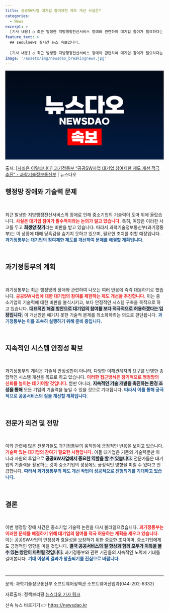```yaml
---
title: 공공SW사업 대기업 참여제한 제도 개선 사실은?
categories:
  - News
excerpt: >
  [기사 내용] ○ 최근 발생한 지방행정전산서비스 장애와 관련하여 대기업 참여가 필요하다는 지적에 대해 주무부…
feature_text: >
  ## seoulnews 실시간 뉴스 속보입니다.

  [기사 내용] ○ 최근 발생한 지방행정전산서비스 장애와 관련하여 대기업 참여가 필요하다는 지적에 대해 주무부…
image: '/assets/img/newsdao_breakingnews.jpg'
---
```


![뉴스다오 속보](/assets/img/newsdao_breakingnews.jpg)

<p>출처: <a href="https://newsdao.kr/2615" rel="dofollow">[사실은 이렇습니다] 과기정통부 “공공SW사업 대기업 참여제한 제도 개선 적극 추진” - 과학기술정보통신부</a> | 뉴스다오</p>

<h2 data-ke-size="size26">행정망 장애와 기술력 문제</h2>

<p data-ke-size="size16">&nbsp;</p>

최근 발생한 지방행정전산서비스의 장애로 인해 중소기업의 기술력이 도마 위에 올랐습니다. <b><span style="color: #ee2323;">사실은 대기업 참여가 필수적이라는 논의가 일고 있습니다.</span></b> 특히, 여당은 이러한 사고를 두고 <b><span style="background-color: #21538527;">희생양 찾기</span></b>라는 비판을 받고 있습니다. 따라서 과학기술정보통신부(과기정통부)는 이 상황에 대해 당혹감을 숨기지 못하고 있으며, 필요한 조치를 취할 예정입니다. <b><span style="color: #1a5490;">과기정통부는 대기업의 참여제한 제도를 개선하여 문제를 해결할 계획입니다.</span></b>

<p data-ke-size="size16">&nbsp;</p>

<h2 data-ke-size="size26">과기정통부의 계획</h2>

<p data-ke-size="size16">&nbsp;</p>

과기정통부는 최근 행정망의 장애와 관련하여 나오는 여러 반응에 즉각 대응하기로 했습니다. <b><span style="color: #ee2323;">공공SW사업에 대한 대기업의 참여를 제한하는 제도 개선을 추진합니다.</span></b> 이는 중소기업의 기술력에 대한 비판을 불식시키고, 보다 안정적인 시스템 구축을 목적으로 하고 있습니다. <b><span style="background-color: #21538527;">대표적인 해결 방안으로 대기업의 참여를 보다 적극적으로 허용하겠다는 입장입니다.</span></b> 이 개선안은 예기치 못한 기술적 문제를 최소화하려는 의도로 판단됩니다. <b><span style="color: #1a5490;">과기정통부는 이를 조속히 실행하기 위해 준비 중입니다.</span></b>

<p data-ke-size="size16">&nbsp;</p>

<h2 data-ke-size="size26">지속적인 시스템 안정성 확보</h2>

<p data-ke-size="size16">&nbsp;</p>

과기정통부의 계획은 기술적 안정성만이 아니라, 다양한 이해관계자의 요구를 반영한 종합적인 시스템 개선을 목표로 하고 있습니다. <b><span style="color: #ee2323;">이러한 접근방식은 장기적으로 행정망의 신뢰를 높이는 데 기여할 것입니다.</span></b> 뿐만 아니라, <b><span style="background-color: #21538527;">지속적인 기술 개발을 촉진하는 환경 조성을 통해</span></b> 모든 기업의 기술력을 높일 수 있을 것으로 기대됩니다. <b><span style="color: #1a5490;">따라서 이를 통해 궁극적으로 공공서비스의 질을 개선할 계획입니다.</span></b>

<p data-ke-size="size16">&nbsp;</p>

<h2 data-ke-size="size26">전문가 의견 및 전망</h2>

<p data-ke-size="size16">&nbsp;</p>

이와 관련해 많은 전문가들도 과기정통부의 움직임에 긍정적인 반응을 보이고 있습니다. <b><span style="color: #ee2323;">기술력 있는 대기업의 참여가 필요한 시점입니다.</span></b> 이들 대기업은 기존의 기술력뿐만 아니라 자원의 투입으로 <b><span style="background-color: #21538527;">공공SW사업에서 중요한 역할을 할 수 있습니다.</span></b> 전문가들은 대기업의 기술력을 활용하는 것이 중소기업의 성장에도 긍정적인 영향을 미칠 수 있다고 언급합니다. <b><span style="color: #1a5490;">따라서 과기정통부의 제도 개선 작업이 성공적으로 진행되기를 기대하고 있습니다.</span></b>

<p data-ke-size="size16">&nbsp;</p>

<h2 data-ke-size="size26">결론</h2>

<p data-ke-size="size16">&nbsp;</p>

이번 행정망 장애 사건은 중소기업 기술력 논란을 다시 불러일으켰습니다. <b><span style="color: #ee2323;">과기정통부는 이러한 문제를 해결하기 위해 대기업의 참여를 적극 허용하는 계획을 세우고 있습니다.</span></b> 이는 공공SW사업의 안정성과 효율성을 보장하기 위한 중요한 조치이며, 중소기업에게도 긍정적인 영향을 미칠 것입니다. <b><span style="background-color: #21538527;">결국 공공서비스의 질 향상과 함께 모두가 이득을 볼 수 있는 방안이 마련될 것입니다.</span></b> 과기정통부와 관련 기관들의 지속적인 노력에 기대를 걸어봅니다. <b><span style="color: #1a5490;">기대 이상의 결과가 창출되기를 진심으로 바랍니다.</span></b>

<p data-ke-size="size16">&nbsp;</p>

<hr/>

<p data-ke-size="size16">문의: 과학기술정보통신부 소프트웨어정책관 소프트웨어산업과(044-202-6332)</p>

<p data-ke-size="size16">자료출처: 정책브리핑 <a href="https://newsdao.kr/2615" target="_blank">뉴스다오 기사 링크</a></p> 

신속 뉴스 바로가기 👉 <a href="https://newsdao.kr" rel="dofollow">https://newsdao.kr</a>


